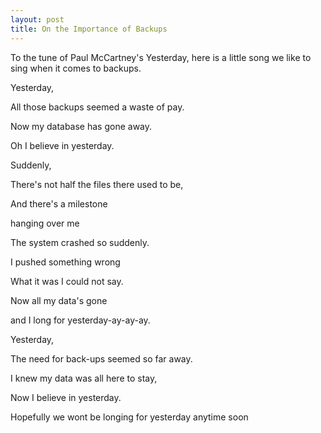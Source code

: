 ```yaml
---
layout: post
title: On the Importance of Backups
---
```


To the tune of Paul McCartney's Yesterday, here is a little song we like to sing when it comes to backups.

Yesterday,

All those backups seemed a waste of pay.

Now my database has gone away.

Oh I believe in yesterday.

Suddenly,

There's not half the files there used to be,

And there's a milestone

hanging over me

The system crashed so suddenly.

I pushed something wrong

What it was I could not say.

Now all my data's gone

and I long for yesterday-ay-ay-ay.

Yesterday,

The need for back-ups seemed so far away.

I knew my data was all here to stay,

Now I believe in yesterday.

Hopefully we wont be longing for yesterday anytime soon